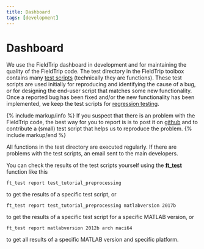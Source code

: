 ```yaml
---
title: Dashboard
tags: [development]
---
```


# Dashboard

We use the FieldTrip dashboard in development and for maintaining the quality of the FieldTrip code. The test directory in the FieldTrip toolbox contains many [test scripts](https://github.com/fieldtrip/fieldtrip/tree/master/test) (technically they are functions). These test scripts are used initially for reproducing and identifying the cause of a bug, or for designing the end-user script that matches some new functionality. Once a reported bug has been fixed and/or the new functionality has been implemented, we keep the test scripts for [regression testing](https://en.wikipedia.org/wiki/Regression_testing).

{% include markup/info %}
If you suspect that there is an problem with the FieldTrip code, the best way for you to report is is to post it on [github](https://github.com/fieldtrip/fieldtrip/issues) and to contribute a (small) test script that helps us to reproduce the problem.
{% include markup/end %}

All functions in the test directory are executed regularly. If there are problems with the test scripts, an email sent to the main developers.

You can check the results of the test scripts yourself using the **[ft_test](/reference/ft_test)** function like this

    ft_test report test_tutorial_preprocessing
to get the results of a specific test script, or

    ft_test report test_tutorial_preprocessing matlabversion 2017b
to get the results of a specific test script for a specific MATLAB version, or

    ft_test report matlabversion 2012b arch maci64
to get all results of a specific MATLAB version and specific platform.
